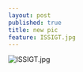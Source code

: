 ```yaml
---
layout: post
published: true
title: new pic
feature: ISSIGT.jpg
---
```

![ISSIGT.jpg]({{site.baseurl}}/assets/images/posts/ISSIGT.jpg)
